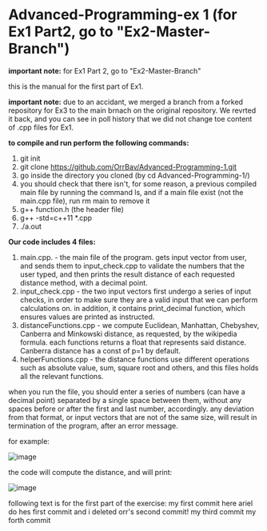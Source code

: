 # Advanced-Programming-ex 1 (for Ex1 Part2, go to "Ex2-Master-Branch")
**important note:** for Ex1 Part 2, go to "Ex2-Master-Branch"

this is the manual for the first part of Ex1.


**important note:** due to an accidant, we merged a branch from a forked repository for Ex3 to the main brnach on the original repository. 
We revrted it back, and you can see in poll history that we did not change toe content of .cpp files for Ex1. 


**to compile and run perform the following commands:**
1. git init
2. git clone https://github.com/OrrBav/Advanced-Programming-1.git
3. go inside the directory you cloned (by cd Advanced-Programming-1/)
4. you should check that there isn't, for some reason, a previous compiled main file by running the command ls, and if a main file exist (not the main.cpp file), run rm main to remove it
5. g++ function.h (the header file)
6. g++ -std=c++11 *.cpp
7. ./a.out


**Our code includes 4 files:**
1. main.cpp. - the main file of the program. gets input vector from user, and sends them to input_check.cpp to validate the numbers that the user typed, and then prints the result distance of each requested distance method, with a decimal point.
2. input_check.cpp - the two input vectors first undergo a series of input checks, in order to make sure they are a valid input that we can perform calculations on. in addition, it contains print_decimal function, which ensures values are printed as instructed.
3. distanceFunctions.cpp - we compute Euclidean, Manhattan, Chebyshev, Canberra and Minkowski distance, as requested, by the wikipedia formula. each functions returns a float that represents said distance.
Canberra distance has a const of p=1 by default.
4. helperFunctions.cpp - the distance functions use different operations such as absolute value, sum, square root and others, and this files holds all the relevant functions.

when you run the file, you should enter a series of numbers (can have a decimal point) separated by a single space between them, without any spaces before or after the first and last number, accordingly. any deviation from that format, or input vectors that are not of the same size, will result in termination of the program, after an error message.

for example:

![image](https://user-images.githubusercontent.com/101596419/203522356-08c6be9f-b62a-4e16-9c6f-9f2f7d096a00.png)

the code will compute the distance, and will print:

![image](https://user-images.githubusercontent.com/101596419/203522486-b85ae8be-5fab-4490-b4d2-170f09da49a8.png)



following text is for the first part of the exercise:
my first commit
here ariel do hes first commit and i deleted orr's second commit!
my third commit
my forth commit

